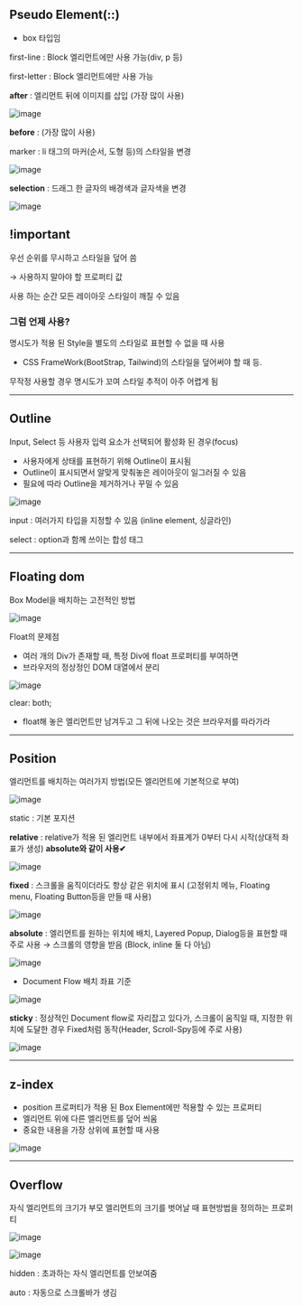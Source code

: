 ## Pseudo Element(::)

- box 타입임

first-line : Block 엘리먼트에만 사용 가능(div, p 등)

first-letter : Block 엘리먼트에만 사용 가능

**after** : 엘리먼트 뒤에 이미지를 삽입 (가장 많이 사용)

![image](https://github.com/user-attachments/assets/858a2ba7-7900-42be-918b-ef7bbc40a106)

**before** : (가장 많이 사용)

marker : li 태그의 마커(순서, 도형 등)의 스타일을 변경

![image](https://github.com/user-attachments/assets/66556759-c247-4fdd-9adc-b1c12b6c2546)

**selection** : 드래그 한 글자의 배경색과 글자색을 변경

![image](https://github.com/user-attachments/assets/67bc65fe-65a1-4d7d-aade-bf0f9ac98d01)

## !important

우선 순위를 무시하고 스타일을 덮어 씀

→ 사용하지 말아야 할 프로퍼티 값

사용 하는 순간 모든 레이아웃 스타일이 깨질 수 있음

### 그럼 언제 사용?

명시도가 적용 된 Style을 별도의 스타일로 표현할 수 없을 때 사용

- CSS FrameWork(BootStrap, Tailwind)의 스타일을 덮어써야 할 때 등.

무작정 사용할 경우 명시도가 꼬여 스타일 추적이 아주 어렵게 됨

---

## Outline

Input, Select 등 사용자 입력 요소가 선택되어 활성화 된 경우(focus)

- 사용자에게 상태를 표현하기 위해 Outline이 표시됨
- Outline이 표시되면서 알맞게 맞춰놓은 레이아웃이 일그러질 수 있음
- 필요에 따라 Outline을 제거하거나 꾸밀 수 있음

![image](https://github.com/user-attachments/assets/e29a13d6-0656-495d-8f04-1080a079ca7e)

input : 여러가지 타입을 지정할 수 있음 (inline element, 싱글라인)

select : option과 함께 쓰이는 합성 태그

---

## Floating dom

Box Model을 배치하는 고전적인 방법

![image](https://github.com/user-attachments/assets/46dd5087-278a-4172-8a82-0bbcb42c5de9)

Float의 문제점

- 여러 개의 Div가 존재할 때, 특정 Div에 float 프로퍼티를 부여하면
- 브라우저의 정상정인 DOM 대열에서 분리

![image](https://github.com/user-attachments/assets/78cce9b1-2069-4639-8775-434897e03e48)

clear: both;

- float해 놓은 엘리먼트만 남겨두고 그 뒤에 나오는 것은 브라우저를 따라가라

---

## Position

엘리먼트를 배치하는 여러가지 방법(모든 엘리먼트에 기본적으로 부여)

![image](https://github.com/user-attachments/assets/1248dba9-3c98-45cc-81a5-68e6d1fb903f)

static : 기본 포지션

**relative** : relative가 적용 된 엘리먼트 내부에서 좌표계가 0부터 다시 시작(상대적 좌표가 생성) **absolute와 같이 사용✔**

![image](https://github.com/user-attachments/assets/17310eb1-e189-4880-8358-de124508e50e)

**fixed** : 스크롤을 움직이더라도 항상 같은 위치에 표시 (고정위치 메뉴, Floating menu, Floating Button등을 만들 때 사용)

![image](https://github.com/user-attachments/assets/92729836-eaf5-4bfe-98f3-ebc6721c71fe)

**absolute** : 엘리먼트를 원하는 위치에 배치, Layered Popup, Dialog등을 표현할 때 주로 사용 → 스크롤의 영향을 받음 (Block, inline 둘 다 아님)

![image](https://github.com/user-attachments/assets/93940de8-8ff2-4507-b277-1fabb3b313a4)

- Document Flow 배치 좌표 기준

![image](https://github.com/user-attachments/assets/04e5e4a8-7b06-4279-bbda-33336ffb55d7)

**sticky** : 정상적인 Document flow로 자리잡고 있다가, 스크롤이 움직일 때, 지정한 위치에 도달한 경우 Fixed처럼 동작(Header, Scroll-Spy등에 주로 사용)

![image](https://github.com/user-attachments/assets/06309857-3680-451d-b3a9-0419269deb21)

---

## z-index

- position 프로퍼티가 적용 된 Box Element에만 적용할 수 있는 프로퍼티
- 엘리먼트 위에 다른 엘리먼트를 덮어 씌움
- 중요한 내용을 가장 상위에 표현할 때 사용

![image](https://github.com/user-attachments/assets/f5ffae6b-d172-4d50-89ee-ae52b3ddb987)

---

## Overflow

자식 엘리먼트의 크기가 부모 엘리먼트의 크기를 벗어날 때 표현방법을 정의하는 프로퍼티

![image](https://github.com/user-attachments/assets/a0933f65-448d-428d-8eeb-79a8d910a893)


![image](https://github.com/user-attachments/assets/ce4aebbd-27a1-4541-bc37-cd32fa61f6a7)


hidden : 초과하는 자식 엘리먼트를 안보여줌

auto : 자동으로 스크롤바가 생김
